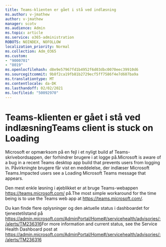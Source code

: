 ```yaml
---
title: Teams-klienten er gået i stå ved indlæsning
ms.author: v-jmathew
author: v-jmathew
manager: scotv
ms.audience: Admin
ms.topic: article
ms.service: o365-administration
ROBOTS: NOINDEX, NOFOLLOW
localization_priority: Normal
ms.collection: Adm_O365
ms.custom:
- "9000701"
- "8019"
ms.openlocfilehash: d8e9e57967fd1b4952f6d03dbc0070eec39910d6
ms.sourcegitcommit: 9b8f2ca19fb81b2729ecf5ff7586f4e7d607ba9a
ms.translationtype: MT
ms.contentlocale: da-DK
ms.lasthandoff: 02/02/2021
ms.locfileid: "50092970"
---
```

# <a name="teams-client-is-stuck-on-loading"></a><span data-ttu-id="78c54-102">Teams-klienten er gået i stå ved indlæsning</span><span class="sxs-lookup"><span data-stu-id="78c54-102">Teams client is stuck on Loading</span></span>

<span data-ttu-id="78c54-103">Microsoft er opmærksom på en fejl i et nyligt build af Teams-skrivebordsappen, der forhindrer brugere i at logge på.</span><span class="sxs-lookup"><span data-stu-id="78c54-103">Microsoft is aware of a bug in a recent Teams desktop app build that prevents users from logging in.</span></span> <span data-ttu-id="78c54-104">Påvirkningte brugere får vist en meddelelse, der indlæser Microsoft Teams.</span><span class="sxs-lookup"><span data-stu-id="78c54-104">Impacted users see a Loading Microsoft Teams message that appears.</span></span>

<span data-ttu-id="78c54-105">Den mest enkle løsning i øjeblikket er at bruge Teams-webappen <https://teams.microsoft.com/> på.</span><span class="sxs-lookup"><span data-stu-id="78c54-105">The most simple workaround for the time being is to use the Teams web app at <https://teams.microsoft.com/>.</span></span>

<span data-ttu-id="78c54-106">Du kan finde flere oplysninger og den aktuelle status i dashboardet for tjenestetilstand på <https://admin.microsoft.com/AdminPortal/Home#/servicehealth/advisories/:/alerts/TM236316></span><span class="sxs-lookup"><span data-stu-id="78c54-106">For more information and current status, see the Service Health Dashboard post at <https://admin.microsoft.com/AdminPortal/Home#/servicehealth/advisories/:/alerts/TM236316></span></span>
